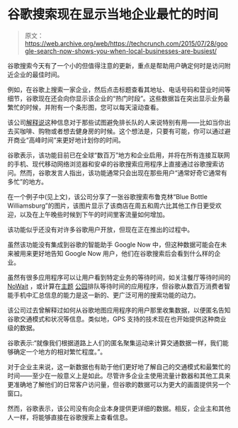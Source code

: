 # 谷歌搜索现在显示当地企业最忙的时间 

> 原文：<https://web.archive.org/web/https://techcrunch.com/2015/07/28/google-search-now-shows-you-when-local-businesses-are-busiest/>

谷歌搜索今天有了一个小的但值得注意的更新，重点是帮助用户确定何时是访问附近企业的最佳时间。

例如，在谷歌上搜索一家企业，然后点击标题查看其地址、电话号码和营业时间等细节，谷歌现在还会向你显示该企业的“热门时段”。这些数据旨在突出显示业务最繁忙的时候，并附有一个条形图，您可以每天滚动查看。

该公司[解释说](https://web.archive.org/web/20221221145527/https://plus.google.com/+google/posts/QY1c97V25Tz)这种信息对于那些试图避免排长队的人来说特别有用——比如当你出去买咖啡、购物或者想去健身房的时候。这个想法是，只要有可能，你可以通过避开商业“高峰时间”来更好地计划你的时间。

谷歌表示，该功能目前已在全球“数百万”地方和企业启用，并将在所有连接互联网的手机、现代移动网络浏览器和安卓的谷歌搜索应用程序上直接通过谷歌搜索访问。然而，谷歌发言人指出，该功能通常只会出现在那些用户“通常好奇它通常有多忙”的地方。

在一个例子中(见上文)，该公司分享了一张谷歌搜索布鲁克林“Blue Bottle Williamsburg”的图片，该图片显示了该商店在周五和周六比其他工作日更受欢迎，以及在上午晚些时候到下午的时间里客流量如何增加。

该功能似乎还没有对许多谷歌用户开放，但现在正在推出的过程中。

虽然该功能没有集成到谷歌的智能助手 Google Now 中，但这种数据可能会在未来被用来更好地告知 Google Now 用户，他们在谷歌搜索后会看到什么样的企业。

虽然有很多应用程序可以让用户看到特定业务的等待时间，如关注餐厅等待时间的 [NoWait](https://web.archive.org/web/20221221145527/https://play.google.com/store/apps/details?id=com.nowaitapp.consumer&hl=en) ，或计算在[主题](https://web.archive.org/web/20221221145527/https://play.google.com/store/apps/details?id=com.versaedge.android.wdwwaits&hl=en) [公园](https://web.archive.org/web/20221221145527/https://play.google.com/store/apps/details?id=com.versaedge.android.uowaits&hl=en)排队等待时间的应用程序，但谷歌从数百万消费者智能手机中汇总信息的能力是这一新的、更广泛可用的搜索功能的动力。

该公司过去曾解释过如何从谷歌地图应用程序的用户那里收集数据，以便匿名告知谷歌交通模式和状况等信息。类似地，GPS 支持的技术现在也开始提供这种商业级的数据。

谷歌表示:“就像我们根据道路上人们的匿名聚集运动来计算交通数据一样，我们能够确定一个地方的相对繁忙程度。”。

对于企业主来说，这一新数据也有助于他们更好地了解自己的交通模式和最繁忙的时间——至少在一般意义上是如此。尽管许多企业主使用流量计数器和其他工具来更准确地了解他们的日常客户访问量，但谷歌的数据可以为更大的画面提供另一个窗口。

然而，谷歌表示，该公司没有向企业本身提供更详细的数据。相反，企业主和其他人一样，将能够直接在谷歌搜索上查看信息。